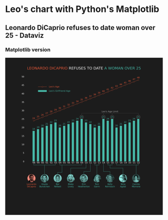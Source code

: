 # Leo's chart with Python's Matplotlib
## Leonardo DiCaprio refuses to date woman over 25 - Dataviz
### Matplotlib version

![](leo.png)
